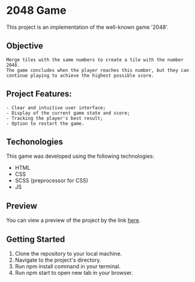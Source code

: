 # 2048 Game

  This project is an implementation of the well-known game '2048'.

## Objective
    Merge tiles with the same numbers to create a tile with the number 2048.
    The game concludes when the player reaches this number, but they can continue playing to achieve the highest possible score.

## Project Features:
    - Clear and intuitive user interface;
    - Display of the current game state and score;
    - Tracking the player's best result;
    - Option to restart the game.

## Techonologies

This game was developed using the following technologies:

  - HTML
  - CSS
  - SCSS (preprocessor for CSS)
  - JS

## Preview

  You can view a preview of the project by the link [here](https://pavlomykhalov.github.io/2048-game/).

## Getting Started

  1. Clone the repository to your local machine.
  2. Navigate to the project's directory.
  3. Run npm install command in your terminal.
  4. Run npm start to open new tab in your browser.
